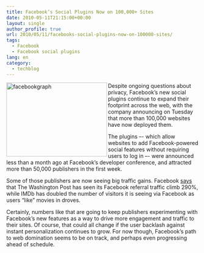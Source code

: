 ```yaml
---
title: Facebook’s Social Plugins Now on 100,000+ Sites
date: 2010-05-11T21:15:00+00:00
layout: single
author_profile: true
url: 2010/05/11/facebooks-social-plugins-now-on-100000-sites/
tags:
  - Facebook
  - Facebook social plugins
lang: en
category: 
  - techblog
---
```

[<img title="facebookgraph" border="0" alt="facebookgraph" align="left" src="http://lh3.ggpht.com/_vaUVXcmC3OI/S-nB0XpA-YI/AAAAAAAACME/7O95qjOI-c0/facebookgraph_thumb%5B1%5D.jpg?imgmax=800" width="264" height="194" />](http://lh3.ggpht.com/_vaUVXcmC3OI/S-nByVVYI9I/AAAAAAAACMA/Qix8AB6LYrU/s1600-h/facebookgraph%5B3%5D.jpg) Despite ongoing questions about privacy, Facebook’s new social plugins continue to expand their footprint across the web, with the company announcing on Tuesday that more than 100,000 websites have now deployed them. 

The plugins –- which allow websites to add Facebook-powered social features without requiring users to log in –- were announced less than a month ago at Facebook’s developer conference, and attracted more than 50,000 publishers in the first week. 

Some of those publishers are now seeing big traffic gains. Facebook [says](http://developers.facebook.com/blog/post/382) that The Washington Post has seen its Facebook referral traffic climb 290%, while IMDb has doubled the number of visitors it is seeing via Facebook as users “like” movies in droves. 

Certainly, numbers like that are going to keep publishers experimenting with Facebook’s new features as a way to drive more engagement and traffic to their sites. Of course, that could all change if the user backlash against instant personalization continues to grow. For now though, Facebook’s path to web domination seems to be on track, and perhaps even progressing ahead of schedule.